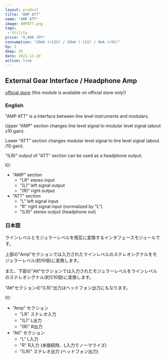 ```yaml
---
layout: product
title: "AMP ATT"
name: "AMP ATT"
image: AMPATT.png
tags:
 - Utility
price: "9,900 JPY"
consumption: "20mA (+12V) / 20mA (-12V) / 0mA (+5V)"
hp: 2
deep: 35
date: 2021-11-10
active: true
---
```


## External Gear Interface / Headphone Amp
[official store](
https://centrevillage.stores.jp/items/618b72747d5d813cc38b43bf
) (this module is available on official store only!)
### English 

"AMP ATT" is a interface between line level instruments and modulars.

Upper "AMP" section changes line level signal to modular level signal (about x10 gain).

Lower "ATT" section changes modular level signal to line level signal (about /10 gain).

"(LR)" output of "ATT" section can be used as a headphone output.

IO:

- "AMP" section
  - "LR" stereo input
  - "(L)" left signal output
  - "(R)" right output
- "ATT" section
  - "L" left signal input
  - "R" right signal input (normalized by "L")
  - "(LR)" stereo output (headphone out)

### 日本語

ラインレベルとモジュラーレベルを相互に変換するインタフェースモジュールです。

上部の"Amp"セクションでは入力されたラインレベルのステレオシグナルをモジュラーレベル(約10倍)に変換します。

また、下部の"Att"セクションでは入力されたモジュラーレベルをラインレベルのステレオシグナル(約1/10倍)に変換します。

"Att"セクションの"(LR)"出力はヘッドフォン出力にもなります。

IO:

- "Amp" セクション
  - "LR" ステレオ入力
  - "(L)" L出力
  - "(R)" R出力
- "Att" セクション
  - "L" L入力
  - "R" R入力 (未接続時、L入力でノーマライズ)
  - "(LR)" ステレオ出力 (ヘッドフォン出力)

